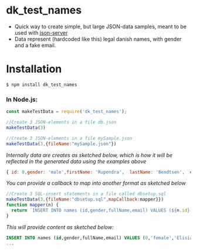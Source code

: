 # dk_test_names

- Quick way to create simple, but large JSON-data samples, meant to be used with [json-server](https://www.npmjs.com/package/json-server)
- Data represent (hardcoded like this) legal danish names, with gender and a fake email.

# Installation

`$ npm install dk_test_names`

### In Node.js:

```javascript
const makeTestData = require('dk_test_names');
```

```javascript
//Create 3 JSON-elements in a file db.json
makeTestData(3)
```

```javascript
//Create 3 JSON-elements in a file mySample.json
makeTestData(3,{fileName:"mySample.json"})
```
*Internally data are creates as sketched below, which is how it will be reflected in the generated  data using the examples above*
```javascript
{ id: 0,gender: 'male',firstName: 'Rupendra',  lastName: 'Bendtsen',  email: 'rupendra21@somewhere.dk' }
```
*You can provide a callback to map into another format as sketched below*

```javascript
//Create 3 SQL-insert statements in a file called dbsetup.sql
makeTestData(3,{fileName:"dbsetup.sql",mapCallback:mapper}})
function mapper(n) {
  return `INSERT INTO names (id,gender,fullName,email) VALUES (${n.id},'${n.gender}','${n.firstName} ${n.lastName}','${n.email}');`;
}
```
*This will provide content as sketched below:*
```sql
INSERT INTO names (id,gender,fullName,email) VALUES (0,'female','Elisia Henriksen','elisia101@somewhere.dk');
...
```
